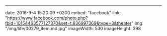 ---
date: 2016-9-4 15:20:09 +0200
embed: "facebook"
link: "https://www.facebook.com/photo.php?fbid=10154463577127370&set=t.836997369&type=3&theater"
img: "/img/life/00279_item.md.jpg"
imageWidth: 530
imageHeight: 398
